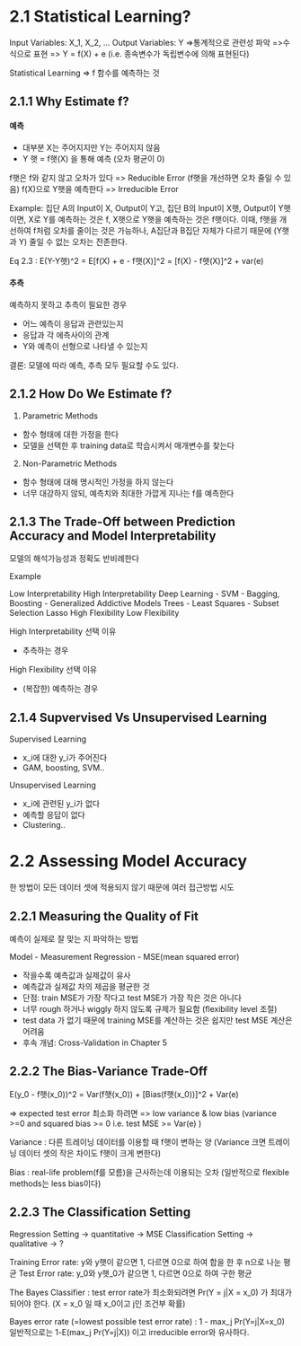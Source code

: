 # 2.1 Statistical Learning?

Input Variables: X_1, X_2, ...
Output Variables: Y
=>통계적으로 관련성 파악
=>수식으로 표현 => Y = f(X) + e (i.e. 종속변수가 독립변수에 의해 표현된다)

Statistical Learning => f 함수를 예측하는 것

## 2.1.1 Why Estimate f?

#### 예측
- 대부분 X는 주어지지만 Y는 주어지지 않음
- Y 햇 = f햇(X) 을 통해 예측 (오차 평균이 0)

f햇은 f와 같지 않고 오차가 있다 => Reducible Error (f햇을 개선하면 오차 줄일 수 있음)
f(X)으로 Y햇을 예측한다 => Irreducible Error

Example: 집단 A의 Input이 X, Output이 Y고, 집단 B의 Input이 X햇, Output이 Y햇이면, X로 Y를 예측하는 것은 f, X햇으로 Y햇을 예측하는 것은 f햇이다.
이때, f햇을 개선하여 f처럼 오차를 줄이는 것은 가능하나, A집단과 B집단 자체가 다르기 때문에 (Y햇과 Y) 줄일 수 없는 오차는 잔존한다.

Eq 2.3 : E(Y-Y햇)^2 = E[f(X) + e - f햇(X)]^2 = [f(X) - f햇(X)]^2 + var(e)

#### 추측
예측하지 못하고 추측이 필요한 경우
- 어느 예측이 응답과 관련있는지
- 응답과 각 에측사이의 관계
- Y와 예측이 선형으로 나타낼 수 있는지

결론: 모델에 따라 예측, 추측 모두 필요할 수도 있다.

## 2.1.2 How Do We Estimate f?

1. Parametric Methods
  - 함수 형태에 대한 가정을 한다
  - 모델을 선택한 후 training data로 학습시켜서 매개변수를 찾는다
2. Non-Parametric Methods
  - 함수 형태에 대해 명시적인 가정을 하지 않는다
  - 너무 대강하지 않되, 예측치와 최대한 가깝게 지나는 f를 예측한다

## 2.1.3 The Trade-Off between Prediction Accuracy and Model Interpretability

모델의 해석가능성과 정확도 반비례한다

Example

Low Interpretability                                      High Interpretability
Deep Learning - SVM - Bagging, Boosting - Generalized Addictive Models Trees - Least Squares - Subset Selection Lasso
High Flexibility                                          Low Flexibility

High Interpretability 선택 이유
- 추측하는 경우

High Flexibility  선택 이유
- (복잡한) 예측하는 경우

## 2.1.4 Supvervised Vs Unsupervised Learning

Supervised Learning
- x_i에 대한 y_i가 주어진다
- GAM, boosting, SVM..

Unsupervised Learning
- x_i에 관련된 y_i가 없다
- 예측할 응답이 없다
- Clustering..

# 2.2 Assessing Model Accuracy

한 방법이 모든 데이터 셋에 적용되지 않기 때문에 여러 접근방법 시도

## 2.2.1 Measuring the Quality of Fit

예측이 실제로 잘 맞는 지 파악하는 방법

Model - Measurement
Regression - MSE(mean squared error)
- 작을수록 예측값과 실제값이 유사
- 예측값과 실제값 차의 제곱을 평균한 것
- 단점: train MSE가 가장 작다고 test MSE가 가장 작은 것은 아니다
- 너무 rough 하거나 wiggly 하지 않도록 규제가 필요함 (flexibility level 조절)
- test data 가 없기 때문에 training MSE를 계산하는 것은 쉽지만 test MSE 계산은 어려움
- 후속 개념: Cross-Validation in Chapter 5

## 2.2.2 The Bias-Variance Trade-Off

E(y_0 - f햇(x_0))^2 = Var(f햇(x_0)) + [Bias(f햇(x_0))]^2 + Var(e)

=> expected test error 최소화 하려면 => low variance & low bias
(variance >=0 and squared bias >= 0   i.e. test MSE >= Var(e)    )

Variance : 다른 트레이닝 데이터를 이용할 때 f햇이 변하는 양
(Variance 크면 트레이닝 데이터 셋의 작은 차이도 f햇이 크게 변한다)

Bias : real-life problem(f를 모름)을 근사하는데 이용되는 오차
(일반적으로 flexible methods는 less bias이다)

## 2.2.3 The Classification Setting
Regression Setting -> quantitative -> MSE
Classification Setting -> qualitative -> ?

Training Error rate: y와 y햇이 같으면 1, 다르면 0으로 하여 합을 한 후 n으로 나눈 평균
Test Error rate: y_0와 y햇_0가 같으면 1, 다르면 0으로 하여 구한 평균

The Bayes Classifier : test error rate가 최소화되려면 Pr(Y = j|X = x_0) 가 최대가 되어야 한다.
(X = x_0 일 때 x_0이고 j인  조건부 확률)

Bayes error rate (=lowest possible test error rate) : 1 - max_j Pr(Y=j|X=x_0)
일반적으로는 1-E(max_j Pr(Y=j|X)) 이고 irreducible error와 유사하다.

















  
  
  
